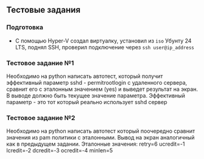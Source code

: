 ## Тестовые задания

### Подготовка
- С помощью Hyper-V создал виртуалку, установил из ```iso``` Убунту 24 LTS, поднял SSH, проверил подключение через ```ssh user@ip_address```

### Тестовое задание №1
Необходимо на python написать автотест, который получит эффективный параметр sshd - permitrootlogin с удаленного сервера, сравнит его с эталонным значением (yes) и выведет результат на экран. В выводе должно быть текущее значение параметра. Эффективный параметр - это тот который реально использует sshd сервер

### Тестовое задание №2
Необходимо на python написать автотест который поочередно сравнит значения из pam политики с эталонными. Вывод на экран аналогичный как в предыдущем задании. Эталонные значения: retry=6 ucredit=-1 lcredit=-2 dcredit=-3 ocredit=-4 minlen=5
